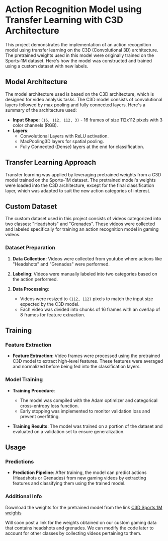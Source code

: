 # Action Recognition Model using Transfer Learning with C3D Architecture

This project demonstrates the implementation of an action recognition model using transfer learning on the C3D (Convolutional 3D) architecture. The pretrained weights used in this model were originally trained on the Sports-1M dataset. Here's how the model was constructed and trained using a custom dataset with new labels.

## Model Architecture

The model architecture used is based on the C3D architecture, which is designed for video analysis tasks. The C3D model consists of convolutional layers followed by max pooling and fully connected layers. Here's a summary of the architecture used:

- **Input Shape**: `(16, 112, 112, 3)` - 16 frames of size 112x112 pixels with 3 color channels (RGB).
- **Layers**:
  - Convolutional Layers with ReLU activation.
  - MaxPooling3D layers for spatial pooling.
  - Fully Connected (Dense) layers at the end for classification.

## Transfer Learning Approach

Transfer learning was applied by leveraging pretrained weights from a C3D model trained on the Sports-1M dataset. The pretrained model's weights were loaded into the C3D architecture, except for the final classification layer, which was adapted to suit the new action categories of interest.

## Custom Dataset

The custom dataset used in this project consists of videos categorized into two classes: "Headshots" and "Grenades". These videos were collected and labeled specifically for training an action recognition model in gaming videos.

### Dataset Preparation

1. **Data Collection**: Videos were collected from youtube where actions like "Headshots" and "Grenades" were performed.
   
2. **Labeling**: Videos were manually labeled into two categories based on the action performed.

3. **Data Processing**:
   - Videos were resized to `(112, 112)` pixels to match the input size expected by the C3D model.
   - Each video was divided into chunks of 16 frames with an overlap of 8 frames for feature extraction.

## Training

### Feature Extraction

- **Feature Extraction**: Video frames were processed using the pretrained C3D model to extract high-level features. These features were averaged and normalized before being fed into the classification layers.

### Model Training

- **Training Procedure**:
  - The model was compiled with the Adam optimizer and categorical cross-entropy loss function.
  - Early stopping was implemented to monitor validation loss and prevent overfitting.

- **Training Results**: The model was trained on a portion of the dataset and evaluated on a validation set to ensure generalization.

## Usage

### Predictions

- **Prediction Pipeline**: After training, the model can predict actions (Headshots or Grenades) from new gaming videos by extracting features and classifying them using the trained model.

### Additional Info
Download the weights for the pretrained model from the link [C3D Sports 1M weights](https://drive.google.com/file/d/1rlZ-xTkTMjgWKiQFUedRnHlDgQwx6yTm/view)

Will soon post a link for the weights obtained on our custom gaming data that contains headshots and grenades. We can modify the code later to account for other classes by collecting videos pertaining to them.

